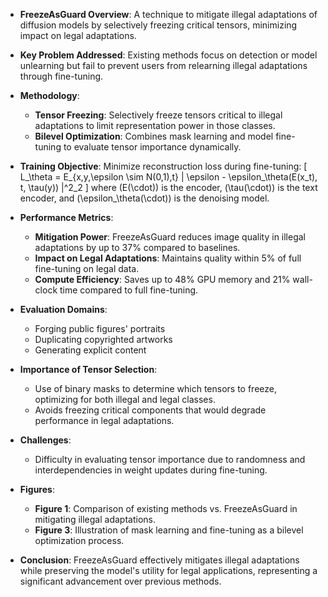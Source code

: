 - **FreezeAsGuard Overview**: A technique to mitigate illegal adaptations of diffusion models by selectively freezing critical tensors, minimizing impact on legal adaptations.
  
- **Key Problem Addressed**: Existing methods focus on detection or model unlearning but fail to prevent users from relearning illegal adaptations through fine-tuning.

- **Methodology**:
  - **Tensor Freezing**: Selectively freeze tensors critical to illegal adaptations to limit representation power in those classes.
  - **Bilevel Optimization**: Combines mask learning and model fine-tuning to evaluate tensor importance dynamically.
  
- **Training Objective**: Minimize reconstruction loss during fine-tuning:
  \[
  L_\theta = E_{x,y,\epsilon \sim N(0,1),t} \| \epsilon - \epsilon_\theta(E(x_t), t, \tau(y)) \|^2_2
  \]
  where \(E(\cdot)\) is the encoder, \(\tau(\cdot)\) is the text encoder, and \(\epsilon_\theta(\cdot)\) is the denoising model.

- **Performance Metrics**:
  - **Mitigation Power**: FreezeAsGuard reduces image quality in illegal adaptations by up to 37% compared to baselines.
  - **Impact on Legal Adaptations**: Maintains quality within 5% of full fine-tuning on legal data.
  - **Compute Efficiency**: Saves up to 48% GPU memory and 21% wall-clock time compared to full fine-tuning.

- **Evaluation Domains**:
  - Forging public figures' portraits
  - Duplicating copyrighted artworks
  - Generating explicit content

- **Importance of Tensor Selection**: 
  - Use of binary masks to determine which tensors to freeze, optimizing for both illegal and legal classes.
  - Avoids freezing critical components that would degrade performance in legal adaptations.

- **Challenges**: 
  - Difficulty in evaluating tensor importance due to randomness and interdependencies in weight updates during fine-tuning.
  
- **Figures**:
  - **Figure 1**: Comparison of existing methods vs. FreezeAsGuard in mitigating illegal adaptations.
  - **Figure 3**: Illustration of mask learning and fine-tuning as a bilevel optimization process.

- **Conclusion**: FreezeAsGuard effectively mitigates illegal adaptations while preserving the model's utility for legal applications, representing a significant advancement over previous methods.
